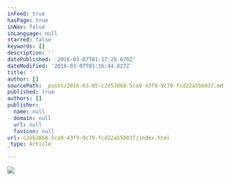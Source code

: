 ```yaml
---
inFeed: true
hasPage: true
inNav: false
inLanguage: null
starred: false
keywords: []
description: ''
datePublished: '2016-03-07T01:17:26.676Z'
dateModified: '2016-03-07T01:16:44.827Z'
title: ''
author: []
sourcePath: _posts/2016-03-05-c2e53868-5ca9-43f9-9c79-fcd22a55b037.md
published: true
authors: []
publisher:
  name: null
  domain: null
  url: null
  favicon: null
url: c2e53868-5ca9-43f9-9c79-fcd22a55b037/index.html
_type: Article

---
```

![](https://the-grid-user-content.s3-us-west-2.amazonaws.com/85892a61-4c9d-40cd-9caf-69ef540a8208.jpg)